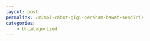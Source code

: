 ```yaml
---
layout: post
permalink: /mimpi-cabut-gigi-geraham-bawah-sendiri/
categories:
    - Uncategorized
---
```


